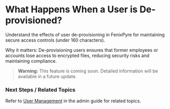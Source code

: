 # What Happens When a User is De-provisioned?

Understand the effects of user de-provisioning in FenixPyre for maintaining secure access controls (under 160 characters).


Why it matters: De-provisioning users ensures that former employees or accounts lose access to encrypted files, reducing security risks and maintaining compliance.

> **Warning:** This feature is coming soon. Detailed information will be available in a future update.

### Next Steps / Related Topics
Refer to [User Management](https://fenixpyre.com/docs/user-management) in the admin guide for related topics.
